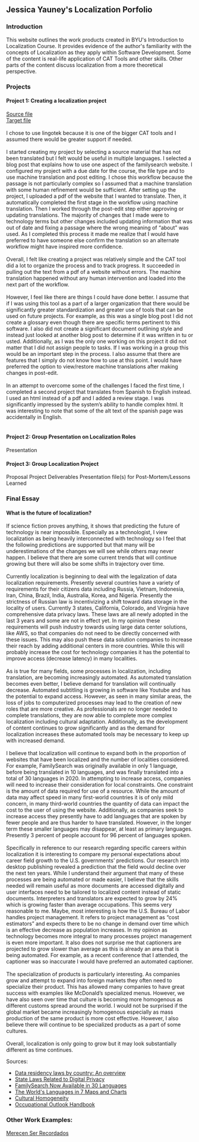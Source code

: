 ## Jessica Yauney's Localization Porfolio
### Introduction

This website outlines the work products created in BYU's Introduction to Localization Course. It provides evidence of the author's familiarity with the concepts of Localization as they apply within Software Development. Some of the content is real-life application of CAT Tools and other skills. Other parts of the content discuss localization from a more theoretical perspective.
 
### Projects
#### Project 1: Creating a localization project

[Source file](https://github.com/jessica-yauney/localization-portfolio/blob/main/Source%20File.html)<br/>
[Target file](https://github.com/jessica-yauney/localization-portfolio/blob/main/Target%20File.html)<br/><br/>
I chose to use lingotek because it is one of the bigger CAT tools and I assumed there would be greater support if needed.<br/><br/>
I started creating my project by selecting a source material that has not been translated but I felt would be useful in multiple languages. I selected a blog post that explains how to use one aspect of the familysearch website. I configured my project with a due date for the course, the file type and to use machine translation and post editing. I chose this workflow because the passage is not particularly complex so I assumed that a machine translation with some human refinement would be sufficient. After setting up the project, I uploaded a pdf of the website that I wanted to translate. Then, it automatically completed the first stage in the workflow using machine translation. Then I worked through the post-edit step either approving or updating translations. The majority of changes that I made were to technology terms but other changes included updating information that was out of date and fixing a passage where the wrong meaning of “about” was used. As I completed this process it made me realize that I would have preferred to have someone else confirm the translation so an alternate workflow might have inspired more confidence.<br/><br/>
Overall, I felt like creating a project was relatively simple and the CAT tool did a lot to organize the process and to track progress. It succeeded in pulling out the text from a pdf of a website without errors. The machine translation happened without any human intervention and loaded into the next part of the workflow.<br/><br/>
However, I feel like there are things I could have done better. I assume that if I was using this tool as a part of a larger organization that there would be significantly greater standardization and greater use of tools that can be used on future projects. For example, as this was a single blog post I did not create a glossary even though there are specific terms pertinent to this software. I also did not create a significant document outlining style and instead just looked at another blog post to determine if it was written in tu or usted. Additionally, as I was the only one working on this project it did not matter that I did not assign people to tasks. If I was working in a group this would be an important step in the process. I also assume that there are features that I simply do not know how to use at this point. I would have preferred the option to view/restore machine translations after making changes in post-edit.<br/><br/>
In an attempt to overcome some of the challenges I faced the first time, I completed a second project that translates from Spanish to English instead. I used an html instead of a pdf and I added a review stage. I was significantly impressed by the system’s ability to handle complex html. It was interesting to note that some of the alt text of the spanish page was accidentally in English.<br/><br/>

#### Project 2: Group Presentation on Localization Roles

Presentation
#### Project 3: Group Localization Project

Proposal
Project Deliverables
Presentation file(s) for Post-Mortem/Lessons Learned
### Final Essay
#### What is the future of localization?

If science fiction proves anything, it shows that predicting the future of technology is near impossible. Especially as a technologist, I view localization as being heavily interconnected with technology so I feel that the following predictions are supported but that many will be underestimations of the changes we will see while others may never happen. I believe that there are some current trends that will continue growing but there will also be some shifts in trajectory over time.
<br/><br/>
Currently localization is beginning to deal with the legalization of data localization requirements. Presently several countries have a variety of requirements for their citizens data including Russia, Vietnam, Indonesia, Iran, China, Brazil, India, Australia, Korea, and Nigeria. Presently the strictness of Russian law is incentivizing a shift toward data storage in the locality of users. Currently 3 states, California, Colorado, and Virginia have comprehensive data privacy laws. These laws are all newly adopted in the last 3 years and some are not in effect yet. In my opinion these requirements will push industry towards using large data center solutions, like AWS, so that companies do not need to be directly concerned with these issues. This may also push these data solution companies to increase their reach by adding additional centers in more countries. While this will probably increase the cost for technology companies it has the potential to improve access (decrease latency) in many localities.
<br/><br/>
As is true for many fields, some processes in localization, including translation, are becoming increasingly automated. As automated translation becomes even better, I believe demand for translation will continually decrease. Automated subtitling is growing in software like Youtube and has the potential to expand access. However, as seen in many similar areas, the loss of jobs to computerized processes may lead to the creation of new roles that are more creative. As professionals are no longer needed to complete translations, they are now able to complete more complex localization including cultural adaptation. Additionally, as the development of content continues to grow significantly and as the demand for localization increases these automated tools may be necessary to keep up with increased demand.
<br/><br/>
I believe that localization will continue to expand both in the proportion of websites that have been localized and the number of localities considered. For example, FamilySearch was originally available in only 1 language, before being translated in 10 languages, and was finally translated into a total of 30 languages in 2020. In attempting to increase access, companies will need to increase their consideration for local constraints. One constraint is the amount of data required for use of a resource. While the amount of data may affect speed in many first-world countries it is of only mild concern, in many third-world countries the quantity of data can impact the cost to the user of using the website. Additionally, as companies seek to increase access they presently have to add languages that are spoken by fewer people and are thus harder to have translated. However, in the longer term these smaller languages may disappear, at least as primary languages. Presently 3 percent of people account for 96 percent of languages spoken.
<br/><br/>
Specifically in reference to our research regarding specific careers within localization it is interesting to compare my personal expectations about career field growth to the U.S. governments’ predictions. Our research into desktop publishing revealed a prediction that the field would decline over the next ten years. While I understand their argument that many of these processes are being automated or made easier, I believe that the skills needed will remain useful as more documents are accessed digitally and user interfaces need to be tailored to localized content instead of static documents. Interpreters and translators are expected to grow by 24% which is growing faster than average occupations. This seems very reasonable to me. Maybe, most interesting is how the U.S. Bureau of Labor handles project management. It refers to project management as “cost estimators” and expects there to be no change in demand over time which is an effective decrease as population increases. In my opinion as technology becomes more integral to many processes project management is even more important. It also does not surprise me that captioners are projected to grow slower than average as this is already an area that is being automated. For example, as a recent conference that I attended, the captioner was so inaccurate I would have preferred an automated captioner.
<br/><br/>
The specialization of products is particularly interesting. As companies grow and attempt to expand into foreign markets they often need to specialize their product. This has allowed many companies to have great success with examples like McDonald’s specialized menus. However, we have also seen over time that culture is becoming more homogenous as different customs spread around the world. I would not be surprised if the global market became increasingly homogenous especially as mass production of the same product is more cost effective. However, I also believe there will continue to be specialized products as a part of some cultures.
<br/><br/>
Overall, localization is only going to grow but it may look substantially different as time continues.
<br/>

Sources:
* [Data residency laws by country: An overview](https://incountry.com/blog/data-residency-laws-by-country-overview/)
* [State Laws Related to Digital Privacy](https://www.ncsl.org/research/telecommunications-and-information-technology/state-laws-related-to-internet-privacy.aspx)
* [FamilySearch Now Available in 30 Languages](https://media.familysearch.org/familysearch-now-available-in-30-languages/)
* [The World's Languages in 7 Maps and Charts](https://www.washingtonpost.com/news/worldviews/wp/2015/04/23/the-worlds-languages-in-7-maps-and-charts/)
* [Cultural Homogeneity](https://www.sciencedirect.com/topics/social-sciences/cultural-homogeneity)
* [Occupational Outlook Handbook](https://www.bls.gov/ooh/office-and-administrative-support/desktop-publishers.htm)


### Other Work Examples:
[Merecen Ser Recordados](https://www.familysearch.org/latam/merecen-ser-recordados)
